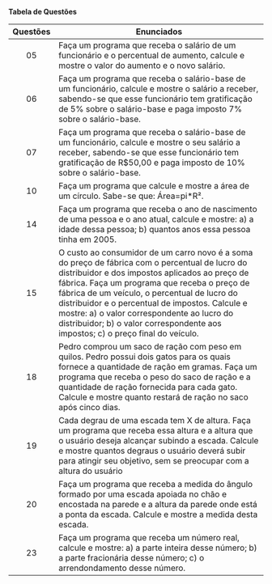 **Tabela de Questões** 
  
 | Questões   | Enunciados  | 
 | :-----------: | ----------- | 
 | 05 | Faça um programa que receba o salário de um funcionário e o percentual de aumento, calcule e mostre o valor do aumento e o novo salário. | 
 | 06 | Faça um programa que receba o salário-base de um funcionário, calcule e mostre o salário a receber, sabendo-se que esse funcionário tem gratificação de 5% sobre o salário-base e paga imposto 7% sobre o salário-base. | 
 | 07 | Faça um programa que receba o salário-base de um funcionário, calcule e mostre o seu salário a receber, sabendo-se que esse funcionário tem gratificação de R$50,00 e paga imposto de 10% sobre o salário-base. | 
 | 10 | Faça um programa que calcule e mostre a área de um círculo. Sabe-se que: Área=pi*R².| 
 | 14 | Faça um programa que receba o ano de nascimento de uma pessoa e o ano atual, calcule e mostre: a) a idade dessa pessoa; b) quantos anos essa pessoa tinha em 2005.|| 
 | 15 | O custo ao consumidor de um carro novo é a soma do preço de fábrica com o percentual de lucro do distribuidor e dos impostos aplicados ao preço de fábrica. Faça um programa que receba o preço de fábrica de um veículo, o percentual de lucro do distribuidor e o percentual de impostos. Calcule e mostre: a) o valor correspondente ao lucro do distribuidor; b) o valor correspondente aos impostos; c) o preço final do veículo.| 
 | 18 |  Pedro comprou um saco de ração com peso em quilos. Pedro possui dois gatos para os quais fornece a quantidade de ração em gramas. Faça um programa que receba o peso do saco de ração e a quantidade de ração fornecida para cada gato. Calcule e mostre quanto restará de ração no saco após cinco dias.| 
 | 19 | Cada degrau de uma escada tem X de altura. Faça um programa que receba essa altura e a altura que o usuário deseja alcançar subindo a escada. Calcule e mostre quantos degraus o usuário deverá subir para atingir seu objetivo, sem se preocupar com a altura do usuário| 
 | 20 |  Faça um programa que receba a medida do ângulo formado por uma escada apoiada no chão e encostada na parede e a altura da parede onde está a ponta da escada. Calcule e mostre a medida desta escada.| 
 | 23 | Faça um programa que receba um número real, calcule e mostre: a) a parte inteira desse número; b) a parte fracionária desse número; c) o arrendondamento desse número.|
